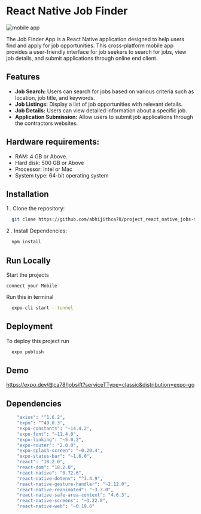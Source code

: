 
# React Native Job Finder

![mobile app](https://github.com/abhijithca78/project_react_native_jobs-main/assets/83497961/ca585ecb-cc63-4b0f-a97f-be6c057918df)


The Job Finder App is a React Native application designed to help users find and apply for job opportunities. This cross-platform mobile app provides a user-friendly interface for job seekers to search for jobs, view job details, and submit applications through online end client.

## Features

- **Job Search:** Users can search for jobs based on various criteria such as location, job title, and keywords.
- **Job Listings:** Display a list of job opportunities with relevant details.
- **Job Details:** Users can view detailed information about a specific job.
- **Application Submission:** Allow users to submit job applications through the contractors websites.

## Hardware requirements:
- RAM: 4 GB or Above. 
- Hard disk: 500 GB or Above 
- Processor: Intel or Mac 
- System type: 64-bit operating system  

## Installation

1 . Clone the repository:

```bash
  git clone https://github.com/abhijithca78/project_react_native_jobs-main.git
```

2 . Install Dependencies:

```bash
  npm install
```



    
## Run Locally

Start the projects

`connect your Mobile`

Run this in terminal

```bash
  expo-cli start --tunnel
```

## Deployment

To deploy this project run

```bash
  expo publish
```


## Demo

https://expo.dev/@ca78/jobsift?serviceTType=classic&distribution=expo-go


## Dependencies

```bash
    "axios": "^1.6.2",
    "expo": "^49.0.3",
    "expo-constants": "~14.4.2",
    "expo-font": "~11.4.0",
    "expo-linking": "~5.0.2",
    "expo-router": "2.0.0",
    "expo-splash-screen": "~0.20.4",
    "expo-status-bar": "~1.6.0",
    "react": "18.2.0",
    "react-dom": "18.2.0",
    "react-native": "0.72.6",
    "react-native-dotenv": "^3.4.9",
    "react-native-gesture-handler": "~2.12.0",
    "react-native-reanimated": "~3.3.0",
    "react-native-safe-area-context": "4.6.3",
    "react-native-screens": "~3.22.0",
    "react-native-web": "~0.19.6"
```
